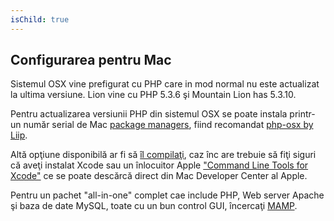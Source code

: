 ```yaml
---
isChild: true
---
```


## Configurarea pentru Mac

Sistemul OSX vine prefigurat cu PHP care in mod normal nu este actualizat la ultima versiune. Lion vine cu PHP 5.3.6 şi Mountain Lion has 5.3.10.

Pentru actualizarea versiunii PHP din sistemul OSX se poate instala printr-un număr serial de Mac [package managers][mac-package-managers], fiind recomandat [php-osx by Liip][php-osx-downloads].

Altă opţiune disponibilă ar fi să [îl compilaţi][mac-compile], caz înc are trebuie să fiţi siguri că aveţi instalat Xcode sau un înlocuitor Apple ["Command Line Tools for Xcode"][apple-developer] ce se poate descărcă direct din Mac Developer Center al Apple. 

Pentru un pachet "all-in-one" complet cae include PHP, Web server Apache şi baza de date MySQL, toate cu un bun control GUI, încercaţi [MAMP][mamp-downloads].


[mac-package-managers]: http://www.php.net/manual/en/install.macosx.packages.php
[mac-compile]: http://www.php.net/manual/en/install.macosx.compile.php
[xcode-gcc-substitution]: https://github.com/kennethreitz/osx-gcc-installer
[apple-developer]: https://developer.apple.com/downloads
[mamp-downloads]: http://www.mamp.info/en/downloads/index.html
[php-osx-downloads]: http://php-osx.liip.ch/
